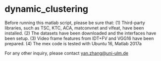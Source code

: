 # dynamic_clustering
Before running this matlab script, please be sure that:
(1) Third-party libraries, such as TSC, KTC, ACA, matconvnet and vlfeat, have been installed.
(2) The datasets have been downloaded and the interfaces have been setup. 
(3) Video frame features from IDT+FV and VGG16 have been prepared.
(4) The mex code is tested with Ubuntu 16, Matlab 2017a

For any other inquiry, please contact
yan.zhang@uni-ulm.de

